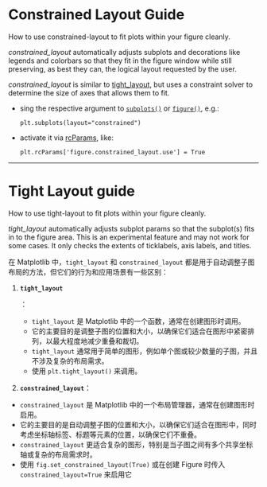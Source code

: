 # Constrained Layout Guide

How to use constrained-layout to fit plots within your figure cleanly.

*constrained_layout* automatically adjusts subplots and decorations like legends and colorbars so that they fit in the figure window while still preserving, as best they can, the logical layout requested by the user.

*constrained_layout* is similar to [tight_layout](https://matplotlib.org/stable/tutorials/intermediate/tight_layout_guide.html), but uses a constraint solver to determine the size of axes that allows them to fit.

- sing the respective argument to [`subplots()`](https://matplotlib.org/stable/api/_as_gen/matplotlib.pyplot.subplots.html#matplotlib.pyplot.subplots) or [`figure()`](https://matplotlib.org/stable/api/_as_gen/matplotlib.pyplot.figure.html#matplotlib.pyplot.figure), e.g.:

  ```
  plt.subplots(layout="constrained")
  ```

  

- activate it via [rcParams](https://matplotlib.org/stable/tutorials/introductory/customizing.html#customizing-with-dynamic-rc-settings), like:

  ```
  plt.rcParams['figure.constrained_layout.use'] = True
  ```

------

# Tight Layout guide

How to use tight-layout to fit plots within your figure cleanly.

*tight_layout* automatically adjusts subplot params so that the subplot(s) fits in to the figure area. This is an experimental feature and may not work for some cases. It only checks the extents of ticklabels, axis labels, and titles.







在 Matplotlib 中，`tight_layout` 和 `constrained_layout` 都是用于自动调整子图布局的方法，但它们的行为和应用场景有一些区别：

1. **`tight_layout`**

   ：

   - `tight_layout` 是 Matplotlib 中的一个函数，通常在创建图形时调用。
   - 它的主要目的是调整子图的位置和大小，以确保它们适合在图形中紧密排列，以最大程度地减少重叠和裁切。
   - `tight_layout` 通常用于简单的图形，例如单个图或较少数量的子图，并且不涉及复杂的布局需求。
   - 使用 `plt.tight_layout()` 来调用。

2. **`constrained_layout`**：

- `constrained_layout` 是 Matplotlib 中的一个布局管理器，通常在创建图形时启用。
- 它的主要目的是自动调整子图的位置和大小，以确保它们适合在图形中，同时考虑坐标轴标签、标题等元素的位置，以确保它们不重叠。
- `constrained_layout` 更适合复杂的图形，特别是当子图之间有多个共享坐标轴或复杂的布局需求时。
- 使用 `fig.set_constrained_layout(True)` 或在创建 Figure 时传入 `constrained_layout=True` 来启用它